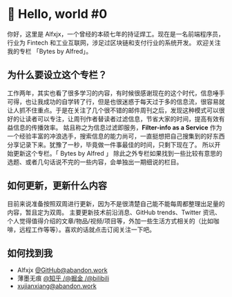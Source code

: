 # 🎉 Hello, world #0

你好，这里是 Alfxjx，一个曾经的本硕七年的持证焊工。现在是一名前端程序员，行业为 Fintech 和工业互联网，涉足过区块链和支付行业的系统开发。
欢迎关注我的专栏 「Bytes by Alfred」。

## 为什么要设立这个专栏？

工作两年，其实也看了很多学习的内容，有时候很感谢现在的这个时代，信息唾手可得，也让我成功的自学转了行，但是也很迷惑于每天过于多的信息流，很容易就让人抓不住重点。于是在关注了几个很不错的邮件周刊之后，发现这种模式可以很好的让读者可以专注，让周刊作者替读者过滤信息，节省大家的时间，提高有效有益信息的传播效率。
姑且称之为信息过滤即服务，**Filter-info as a Service**
作为一个经验丰富的冲浪选手，搜索信息的能力尚可，一直挺想把自己搜集到的好东西分享记录下来。犹豫了一秒，毕竟做一件事最佳的时间，只剩下现在了。
所以开始更新这个专栏。「 Bytes by Alfred 」
除此之外专栏如果找到一些比较有意思的选题、或者几句话说不完的一些内容，会单独出一期细说的栏目。

## 如何更新，更新什么内容

目前来说准备按照双周进行更新，因为不是很清楚自己能不能每周都整理出足量的内容，暂且定为双周。
主要更新技术前沿消息、GitHub trends、Twitter 资讯、个人觉得值得介绍的文章/物品/视频/项目等，外加一些生活方式相关的（比如咖啡，远程工作等等）。喜欢的话就点击订阅关注一下吧。

## 如何找到我

- Alfxjx [@GitHub](https://github.com/Alfxjx)[@abandon.work](https://www.abandon.work/)
- 薄墨无痕 [@知乎 /](https://www.zhihu.com/people/bo-mo-wu-hen)[@掘金 /](https://juejin.cn/user/2330620383728551)[@bilibili](https://space.bilibili.com/9191464)
- xujianxiang@abandon.work

